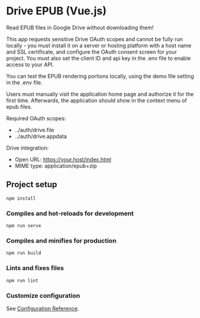 # Drive EPUB (Vue.js)

Read EPUB files in Google Drive without downloading them!  
  
This app requests sensitive Drive OAuth scopes and cannot be fully run locally - 
you must install it on a server or hosting platform with a host name and SSL certificate, 
and configure the OAuth consent screen for your project. You must also set the client ID 
and api key in the .env file to enable access to your API.  
  
You can test the EPUB rendering portions locally, using the demo file setting in the .env file.  

Users must manually visit the application home page and authorize it for the first time. 
Afterwards, the application should show in the context menu of epub files.  

Required OAuth scopes:  
* ../auth/drive.file  
* ../auth/drive.appdata  

Drive integration:  
* Open URL: https://your.host/index.html  
* MIME type: application/epub+zip  


## Project setup
```
npm install
```

### Compiles and hot-reloads for development
```
npm run serve
```

### Compiles and minifies for production
```
npm run build
```

### Lints and fixes files
```
npm run lint
```

### Customize configuration
See [Configuration Reference](https://cli.vuejs.org/config/).
